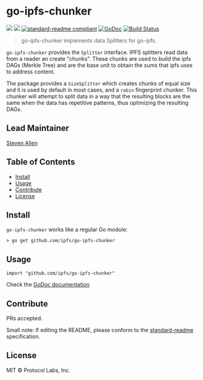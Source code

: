 # go-ipfs-chunker

[![](https://img.shields.io/badge/made%20by-Protocol%20Labs-blue.svg?style=flat-square)](http://ipn.io)
[![](https://img.shields.io/badge/project-IPFS-blue.svg?style=flat-square)](http://ipfs.io/)
[![standard-readme compliant](https://img.shields.io/badge/standard--readme-OK-green.svg?style=flat-square)](https://github.com/RichardLitt/standard-readme)
[![GoDoc](https://godoc.org/github.com/ipfs/go-ipfs-chunker?status.svg)](https://godoc.org/github.com/ipfs/go-ipfs-chunker)
[![Build Status](https://travis-ci.org/ipfs/go-ipfs-chunker.svg?branch=master)](https://travis-ci.org/ipfs/go-ipfs-chunker)

> go-ipfs-chunker implements data Splitters for go-ipfs.

`go-ipfs-chunker` provides the `Splitter` interface. IPFS splitters read data from a reader an create "chunks". These chunks are used to build the ipfs DAGs (Merkle Tree) and are the base unit to obtain the sums that ipfs uses to address content.

The package provides a `SizeSplitter` which creates chunks of equal size and it is used by default in most cases, and a `rabin` fingerprint chunker. This chunker will attempt to split data in a way that the resulting blocks are the same when the data has repetitive patterns, thus optimizing the resulting DAGs.

## Lead Maintainer

[Steven Allen](https://github.com/Stebalien)

## Table of Contents

- [Install](#install)
- [Usage](#usage)
- [Contribute](#contribute)
- [License](#license)

## Install

`go-ipfs-chunker` works like a regular Go module:

```
> go get github.com/ipfs/go-ipfs-chunker
```

## Usage

```
import "github.com/ipfs/go-ipfs-chunker"
```

Check the [GoDoc documentation](https://godoc.org/github.com/ipfs/go-ipfs-chunker)

## Contribute

PRs accepted.

Small note: If editing the README, please conform to the [standard-readme](https://github.com/RichardLitt/standard-readme) specification.

## License

MIT © Protocol Labs, Inc.
